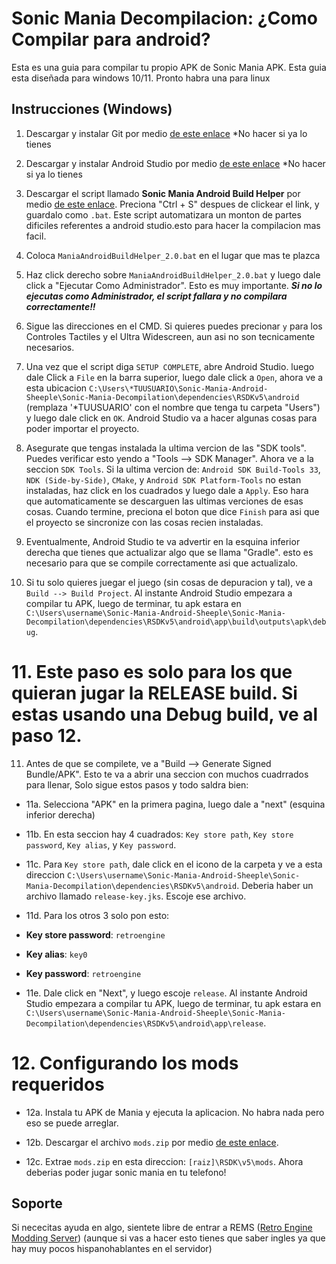 # Sonic Mania Decompilacion: ¿Como Compilar para android?

Esta es una guia para compilar tu propio APK de Sonic Mania APK. Esta guia esta diseñada para windows 10/11. Pronto habra una para linux

## Instrucciones (Windows)

1. Descargar y instalar Git por medio [de este enlace](https://gitforwindows.org/) *No hacer si ya lo tienes

2. Descargar y instalar Android Studio por medio [de este enlace](https://developer.android.com/studio) *No hacer si ya lo tienes

3. Descargar el script llamado **Sonic Mania Android Build Helper** por medio [de este enlace]( https://raw.githubusercontent.com/Kiaru-the-Fox/Sonic-Mania-Android-Build-Guide/main/ManiaAndroidBuildHelper_2.0.bat). Preciona "Ctrl + S" despues de clickear el link, y guardalo como `.bat`. Este script automatizara un monton de partes dificiles referentes a android studio.esto para hacer la compilacion mas facil.

4. Coloca `ManiaAndroidBuildHelper_2.0.bat` en el lugar que mas te plazca

5. Haz click derecho sobre `ManiaAndroidBuildHelper_2.0.bat` y luego dale click a "Ejecutar Como Administrador". Esto es muy importante. ***Si no lo ejecutas como Administrador, el script fallara y no compilara correctamente!!***

6. Sigue las direcciones en el CMD. Si quieres puedes precionar `y` para los Controles Tactiles y el Ultra Widescreen, aun asi no son tecnicamente necesarios.

7. Una vez que el script diga `SETUP COMPLETE`, abre Android Studio. luego dale Click a `File` en la barra superior, luego dale click a `Open`, ahora ve a esta ubicacion `C:\Users\*TUUSUARIO\Sonic-Mania-Android-Sheeple\Sonic-Mania-Decompilation\dependencies\RSDKv5\android` (remplaza '*TUUSUARIO' con el nombre que tenga tu carpeta "Users") y luego dale click en `OK`. Android Studio va a hacer algunas cosas para poder importar el proyecto.

8. Asegurate que tengas instalada la ultima vercion de las "SDK tools". Puedes verificar esto yendo a "Tools --> SDK Manager". Ahora ve a la seccion `SDK Tools`. Si la ultima vercion de: `Android SDK Build-Tools 33`, `NDK (Side-by-Side)`, `CMake`, y `Android SDK Platform-Tools` no estan instaladas, haz click en los cuadrados y luego dale a `Apply`. Eso hara que automaticamente se descarguen las ultimas verciones de esas cosas. Cuando termine, preciona el boton que dice `Finish` para asi que el proyecto se sincronize con las cosas recien instaladas.

9. Eventualmente, Android Studio te va advertir en la esquina inferior derecha que tienes que actualizar algo que se llama "Gradle". esto es  necesario para que se compile correctamente asi que actualizalo.

10. Si tu solo quieres juegar el juego (sin cosas de depuracion y tal), ve a `Build --> Build Project`. Al instante Android Studio empezara a compilar tu APK, luego de terminar, tu apk estara en `C:\Users\username\Sonic-Mania-Android-Sheeple\Sonic-Mania-Decompilation\dependencies\RSDKv5\android\app\build\outputs\apk\debug`.

# 11. Este paso es solo para los que quieran jugar la RELEASE build. Si estas usando una Debug build, ve al paso 12.

11. Antes de que se compilete, ve a "Build --> Generate Signed Bundle/APK". Esto te va a abrir una seccion con muchos cuadrrados para llenar, Solo sigue estos pasos y todo saldra bien:
- 11a. Selecciona "APK" en la primera pagina, luego dale a "next" (esquina inferior derecha)

- 11b. En esta seccion hay 4 cuadrados: `Key store path`, `Key store password`, `Key alias`, y `Key password`.

- 11c. Para `Key store path`, dale click en el icono de la carpeta y ve a esta direccion `C:\Users\username\Sonic-Mania-Android-Sheeple\Sonic-Mania-Decompilation\dependencies\RSDKv5\android`. Deberia haber un archivo llamado `release-key.jks`. Escoje ese archivo.

- 11d. Para los otros 3 solo pon esto:
- **Key store password**: `retroengine`
- **Key alias**: `key0`
- **Key password**: `retroengine`

- 11e. Dale click en "Next", y luego escoje `release`. Al instante Android Studio empezara a compilar tu APK, luego de terminar, tu apk estara en `C:\Users\username\Sonic-Mania-Android-Sheeple\Sonic-Mania-Decompilation\dependencies\RSDKv5\android\app\release`.

# 12. Configurando los mods requeridos
- 12a. Instala tu APK de Mania y ejecuta la aplicacion. No habra nada pero eso se puede arreglar.

- 12b. Descargar el archivo `mods.zip` por medio [de este enlace](https://www.dropbox.com/s/czghcw7ps128qtj/mods.zip?dl=0).

- 12c. Extrae `mods.zip` en esta direccion: `[raiz]\RSDK\v5\mods`. Ahora deberias poder jugar sonic mania en tu telefono!

## Soporte

Si nececitas ayuda en algo, sientete libre de entrar a REMS ([Retro Engine Modding Server](http://dc.railgun.works/retroengine)) (aunque si vas a hacer esto tienes que saber ingles ya que hay muy pocos hispanohablantes en el servidor)
